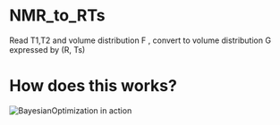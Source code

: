 # NMR_to_RTs
Read T1,T2 and volume distribution F , convert to volume distribution G expressed by (R, Ts) 


# How does this works?
![BayesianOptimization in action](https://github.com/fmfn/BayesianOptimization/blob/master/examples/bo_example.png)
